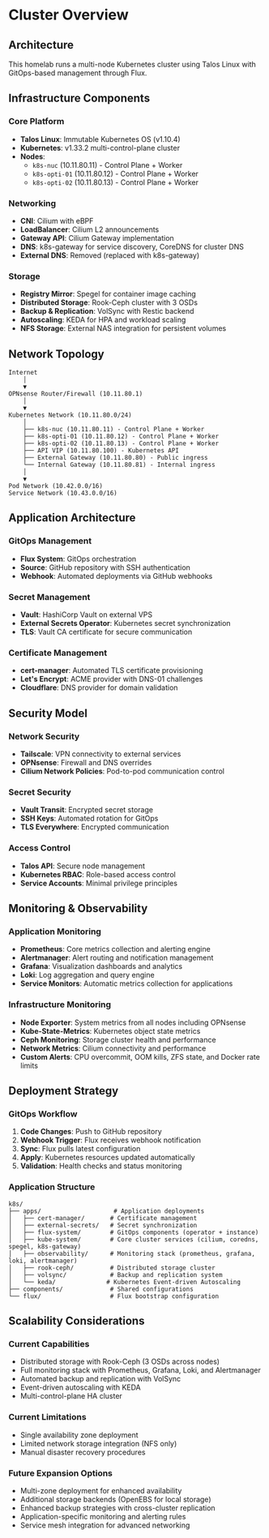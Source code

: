 # Cluster Overview

## Architecture

This homelab runs a multi-node Kubernetes cluster using Talos Linux with GitOps-based management through Flux.

## Infrastructure Components

### Core Platform

- **Talos Linux**: Immutable Kubernetes OS (v1.10.4)
- **Kubernetes**: v1.33.2 multi-control-plane cluster
- **Nodes**:
    - `k8s-nuc` (10.11.80.11) - Control Plane + Worker
    - `k8s-opti-01` (10.11.80.12) - Control Plane + Worker
    - `k8s-opti-02` (10.11.80.13) - Control Plane + Worker

### Networking

- **CNI**: Cilium with eBPF
- **LoadBalancer**: Cilium L2 announcements
- **Gateway API**: Cilium Gateway implementation
- **DNS**: k8s-gateway for service discovery, CoreDNS for cluster DNS
- **External DNS**: Removed (replaced with k8s-gateway)

### Storage

- **Registry Mirror**: Spegel for container image caching
- **Distributed Storage**: Rook-Ceph cluster with 3 OSDs
- **Backup & Replication**: VolSync with Restic backend
- **Autoscaling**: KEDA for HPA and workload scaling
- **NFS Storage**: External NAS integration for persistent volumes

## Network Topology

```
Internet
    │
    ▼
OPNsense Router/Firewall (10.11.80.1)
    │
    ▼
Kubernetes Network (10.11.80.0/24)
    │
    ├── k8s-nuc (10.11.80.11) - Control Plane + Worker
    ├── k8s-opti-01 (10.11.80.12) - Control Plane + Worker
    ├── k8s-opti-02 (10.11.80.13) - Control Plane + Worker
    ├── API VIP (10.11.80.100) - Kubernetes API
    ├── External Gateway (10.11.80.80) - Public ingress
    └── Internal Gateway (10.11.80.81) - Internal ingress
    │
    ▼
Pod Network (10.42.0.0/16)
Service Network (10.43.0.0/16)
```

## Application Architecture

### GitOps Management

- **Flux System**: GitOps orchestration
- **Source**: GitHub repository with SSH authentication
- **Webhook**: Automated deployments via GitHub webhooks

### Secret Management

- **Vault**: HashiCorp Vault on external VPS
- **External Secrets Operator**: Kubernetes secret synchronization
- **TLS**: Vault CA certificate for secure communication

### Certificate Management

- **cert-manager**: Automated TLS certificate provisioning
- **Let's Encrypt**: ACME provider with DNS-01 challenges
- **Cloudflare**: DNS provider for domain validation

## Security Model

### Network Security

- **Tailscale**: VPN connectivity to external services
- **OPNsense**: Firewall and DNS overrides
- **Cilium Network Policies**: Pod-to-pod communication control

### Secret Security

- **Vault Transit**: Encrypted secret storage
- **SSH Keys**: Automated rotation for GitOps
- **TLS Everywhere**: Encrypted communication

### Access Control

- **Talos API**: Secure node management
- **Kubernetes RBAC**: Role-based access control
- **Service Accounts**: Minimal privilege principles

## Monitoring & Observability

### Application Monitoring

- **Prometheus**: Core metrics collection and alerting engine
- **Alertmanager**: Alert routing and notification management
- **Grafana**: Visualization dashboards and analytics
- **Loki**: Log aggregation and query engine
- **Service Monitors**: Automatic metrics collection for applications

### Infrastructure Monitoring

- **Node Exporter**: System metrics from all nodes including OPNsense
- **Kube-State-Metrics**: Kubernetes object state metrics
- **Ceph Monitoring**: Storage cluster health and performance
- **Network Metrics**: Cilium connectivity and performance
- **Custom Alerts**: CPU overcommit, OOM kills, ZFS state, and Docker rate limits

## Deployment Strategy

### GitOps Workflow

1. **Code Changes**: Push to GitHub repository
2. **Webhook Trigger**: Flux receives webhook notification
3. **Sync**: Flux pulls latest configuration
4. **Apply**: Kubernetes resources updated automatically
5. **Validation**: Health checks and status monitoring

### Application Structure

```
k8s/
├── apps/                    # Application deployments
│   ├── cert-manager/       # Certificate management
│   ├── external-secrets/   # Secret synchronization
│   ├── flux-system/        # GitOps components (operator + instance)
│   ├── kube-system/        # Core cluster services (cilium, coredns, spegel, k8s-gateway)
│   ├── observability/      # Monitoring stack (prometheus, grafana, loki, alertmanager)
│   ├── rook-ceph/          # Distributed storage cluster
│   ├── volsync/            # Backup and replication system
│   └── keda/              # Kubernetes Event-driven Autoscaling
├── components/             # Shared configurations
└── flux/                   # Flux bootstrap configuration
```

## Scalability Considerations

### Current Capabilities

- Distributed storage with Rook-Ceph (3 OSDs across nodes)
- Full monitoring stack with Prometheus, Grafana, Loki, and Alertmanager
- Automated backup and replication with VolSync
- Event-driven autoscaling with KEDA
- Multi-control-plane HA cluster

### Current Limitations

- Single availability zone deployment
- Limited network storage integration (NFS only)
- Manual disaster recovery procedures

### Future Expansion Options

- Multi-zone deployment for enhanced availability
- Additional storage backends (OpenEBS for local storage)
- Enhanced backup strategies with cross-cluster replication
- Application-specific monitoring and alerting rules
- Service mesh integration for advanced networking
